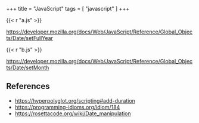+++
title = "JavaScript"
tags = [ "javascript" ]
+++

{{< r "a.js" >}}

<https://developer.mozilla.org/docs/Web/JavaScript/Reference/Global_Objects/Date/setFullYear>

{{< r "b.js" >}}

<https://developer.mozilla.org/docs/Web/JavaScript/Reference/Global_Objects/Date/setMonth>

## References

- <https://hyperpolyglot.org/scripting#add-duration>
- <https://programming-idioms.org/idiom/184>
- <https://rosettacode.org/wiki/Date_manipulation>
